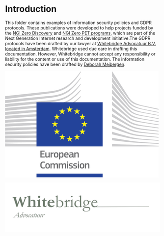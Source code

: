 # Introduction

This folder contains examples of information security policies and GDPR protocols. These publications were developed to help projects funded by the [NGI Zero Discovery](https://nlnet.nl/discovery) and [NGI Zero PET programs](https://nlnet.nl/discovery), which are part of the Next Generation Internet research and development initiative.The GDPR protocols have been drafted by our lawyer at [Whitebridge Advocatuur B.V. located in Amsterdam](https://www.whitebridge.nl/). Whitebridge used due care in drafting this documentation. However, Whitebridge cannot accept any responsibility or liability for the content or use of this documentation. The information security policies have been drafted by [Deborah Meibergen](https://villastraylight.nl/).

![Supported by](https://github.com/radicallyopensecurity/publications/blob/Add-infosec-policies/graphics/logo_ce-en-rvb-hr-small.jpg)


![GDPR protocols drafted by](https://github.com/radicallyopensecurity/publications/blob/Add-infosec-policies/graphics/Whitebridge_advocatuur_logo.jpg)
